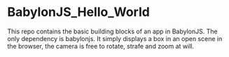 # BabylonJS_Hello_World
This repo contains the basic building blocks of an app in BabylonJS.
The only dependency is babylonjs.
It simply displays a box in an open scene in the browser, the camera is free to rotate, strafe and zoom at will.